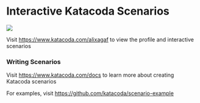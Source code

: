 # Interactive Katacoda Scenarios

[![](http://shields.katacoda.com/katacoda/alixagaf/count.svg)](https://www.katacoda.com/alixagaf "Get your profile on Katacoda.com")

Visit https://www.katacoda.com/alixagaf to view the profile and interactive scenarios

### Writing Scenarios
Visit https://www.katacoda.com/docs to learn more about creating Katacoda scenarios

For examples, visit https://github.com/katacoda/scenario-example
